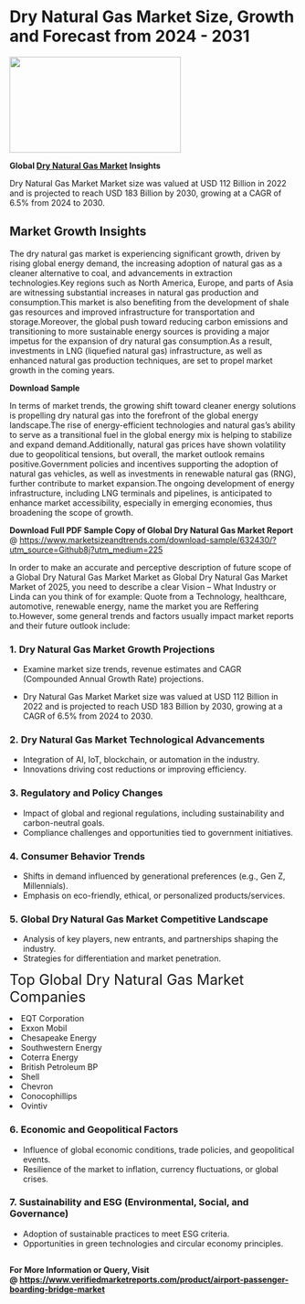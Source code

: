 <H1>Dry Natural Gas Market Size, Growth and Forecast from 2024 - 2031</H1><img class="aligncenter size-medium wp-image-584254" src="https://thirdeyenews.in/wp-content/uploads/2024/09/Global-Market-Research-300x168.jpeg" alt="" width="300" height="168" /><p><strong>Global&nbsp;<a href="https://www.marketsizeandtrends.com/download-sample/632430/?utm_source=Github8j?utm_medium=225">Dry Natural Gas Market</a> Insights</strong></p><p>Dry Natural Gas Market Market size was valued at USD 112 Billion in 2022 and is projected to reach USD 183 Billion by 2030, growing at a CAGR of 6.5% from 2024 to 2030.</p><p><h2>Market Growth Insights</h2> <p>The dry natural gas market is experiencing significant growth, driven by rising global energy demand, the increasing adoption of natural gas as a cleaner alternative to coal, and advancements in extraction technologies.Key regions such as North America, Europe, and parts of Asia are witnessing substantial increases in natural gas production and consumption.This market is also benefiting from the development of shale gas resources and improved infrastructure for transportation and storage.Moreover, the global push toward reducing carbon emissions and transitioning to more sustainable energy sources is providing a major impetus for the expansion of dry natural gas consumption.As a result, investments in LNG (liquefied natural gas) infrastructure, as well as enhanced natural gas production techniques, are set to propel market growth in the coming years.</p> <p><strong>Download Sample</strong></p> <p>In terms of market trends, the growing shift toward cleaner energy solutions is propelling dry natural gas into the forefront of the global energy landscape.The rise of energy-efficient technologies and natural gas’s ability to serve as a transitional fuel in the global energy mix is helping to stabilize and expand demand.Additionally, natural gas prices have shown volatility due to geopolitical tensions, but overall, the market outlook remains positive.Government policies and incentives supporting the adoption of natural gas vehicles, as well as investments in renewable natural gas (RNG), further contribute to market expansion.The ongoing development of energy infrastructure, including LNG terminals and pipelines, is anticipated to enhance market accessibility, especially in emerging economies, thus broadening the scope of growth.<p><span class=""><strong>Download Full PDF Sample Copy of Global Dry Natural Gas Market Report</strong> @ <a href="https://www.marketsizeandtrends.com/download-sample/632430/?utm_source=Github8j?utm_medium=225" target="_blank">https://www.marketsizeandtrends.com/download-sample/632430/?utm_source=Github8j?utm_medium=225</a></span></p><p>In order to make an accurate and perceptive description of future scope of a Global&nbsp;Dry Natural Gas Market Market as Global&nbsp;Dry Natural Gas Market Market of 2025, you need to describe a clear Vision &ndash; What Industry or Linda can you think of for example: Quote from a Technology, healthcare, automotive, renewable energy, name the market you are Reffering to.However, some general trends and factors usually impact market reports and their future outlook include:</p><h3>1.&nbsp;<strong>Dry Natural Gas Market Growth Projections</strong></h3><ul><li>Examine market size trends, revenue estimates and CAGR (Compounded Annual Growth Rate) projections.</li><li><p>Dry Natural Gas Market Market size was valued at USD 112 Billion in 2022 and is projected to reach USD 183 Billion by 2030, growing at a CAGR of 6.5% from 2024 to 2030.</p></li></ul><h3>2.&nbsp;<strong>Dry Natural Gas Market Technological Advancements</strong></h3><ul><li>Integration of AI, IoT, blockchain, or automation in the industry.</li><li>Innovations driving cost reductions or improving efficiency.</li></ul><h3>3.&nbsp;<strong>Regulatory and Policy Changes</strong></h3><ul><li>Impact of global and regional regulations, including sustainability and carbon-neutral goals.</li><li>Compliance challenges and opportunities tied to government initiatives.</li></ul><h3>4.&nbsp;<strong>Consumer Behavior Trends</strong></h3><ul><li>Shifts in demand influenced by generational preferences (e.g., Gen Z, Millennials).</li><li>Emphasis on eco-friendly, ethical, or personalized products/services.</li></ul><h3>5.&nbsp;<strong>Global Dry Natural Gas Market Competitive Landscape</strong></h3><ul><li>Analysis of key players, new entrants, and partnerships shaping the industry.</li><li>Strategies for differentiation and market penetration.</li></ul><p data-pm-slice="1 1 []"><span style="color: inherit; font-family: inherit; font-size: 25px;">Top Global Dry Natural Gas Market Companies</span></p><div class="" data-test-id=""><p><li>EQT Corporation</li><li> Exxon Mobil</li><li> Chesapeake Energy</li><li> Southwestern Energy</li><li> Coterra Energy</li><li> British Petroleum BP</li><li> Shell</li><li> Chevron</li><li> Conocophillips</li><li> Ovintiv</li></p></div><h3>6.&nbsp;<strong>Economic and Geopolitical Factors</strong></h3><ul><li>Influence of global economic conditions, trade policies, and geopolitical events.</li><li>Resilience of the market to inflation, currency fluctuations, or global crises.</li></ul><h3>7.&nbsp;<strong>Sustainability and ESG (Environmental, Social, and Governance)</strong></h3><ul><li>Adoption of sustainable practices to meet ESG criteria.</li><li>Opportunities in green technologies and circular economy principles.</li></ul><h2><strong style="font-size: 14px;">For More Information or Query, Visit @&nbsp;</strong><a style="background-color: #ffffff; font-size: 14px;" href="https://www.marketsizeandtrends.com/report/dry-natural-gas-market/" target="_blank">https://www.verifiedmarketreports.com/product/airport-passenger-boarding-bridge-market</a></h2>